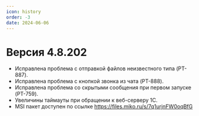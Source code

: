 ```yaml
---
icon: history
order: -3
date: 2024-06-06
---
```

# Версия 4.8.202

- Исправлена проблема с отправкой файлов неизвестного типа (PT-887).
- Исправлена проблема с кнопкой звонка из чата (PT-888).
- Исправлена проблема со скрытыми сообщения при первом запуске (PT-759).
- Увеличины таймауты при обращении к веб-серверу 1С.
- MSI пакет доступен по ссылке https://files.miko.ru/s/7q1urjnFW0oqBfG